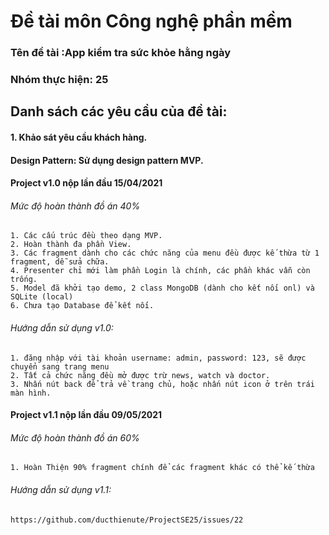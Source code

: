 # Đề tài môn Công nghệ phần mềm
### Tên đề tài :App kiểm tra sức khỏe hằng ngày
### Nhóm thực hiện: 25
## Danh sách các yêu cầu của đề tài:

#### 1. Khảo sát yêu cầu khách hàng.
#### Design Pattern: Sử dụng design pattern MVP.

#### Project v1.0 nộp lần đầu 15/04/2021
######	Mức độ hoàn thành đồ án 40%
	1. Các cấu trúc đều theo dạng MVP.
	2. Hoàn thành đa phần View.
	3. Các fragment dành cho các chức năng của menu đều được kế thừa từ 1 fragment, dễ sửa chữa.
	4. Presenter chỉ mới làm phần Login là chính, các phần khác vẫn còn trống.
	5. Model đã khởi tạo demo, 2 class MongoDB (dành cho kết nối onl) và SQLite (local)
	6. Chưa tạo Database để kết nối.
######  Hướng dẫn sử dụng v1.0:
	1. đăng nhập với tài khoản username: admin, password: 123, sẽ được chuyển sang trang menu
	2. Tất cả chức năng đều mở được trừ news, watch và doctor.
	3. Nhấn nút back để trả về trang chủ, hoặc nhấn nút icon ở trên trái màn hình.

#### Project v1.1 nộp lần đầu 09/05/2021
######	Mức độ hoàn thành đồ án 60%
	1. Hoàn Thiện 90% fragment chính để các fragment khác có thể kế thừa
######  Hướng dẫn sử dụng v1.1:
	https://github.com/ducthienute/ProjectSE25/issues/22
